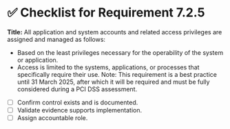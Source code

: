# ✅ Checklist for Requirement 7.2.5

**Title:** All application and system accounts and related access privileges are assigned and managed as follows:
- Based on the least privileges necessary for the operability of the system or application. 
- Access is limited to the systems, applications, or processes that specifically require their use. Note: This requirement is a best practice until 31 March 2025, after which it will be required and must be fully considered during a PCI DSS assessment.

- [ ] Confirm control exists and is documented.
- [ ] Validate evidence supports implementation.
- [ ] Assign accountable role.
